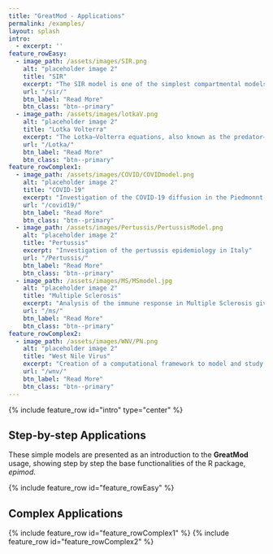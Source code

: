 ```yaml
---
title: "GreatMod - Applications"
permalink: /examples/
layout: splash
intro: 
  - excerpt: ''
feature_rowEasy:
  - image_path: /assets/images/SIR.png
    alt: "placeholder image 2"
    title: "SIR"
    excerpt: "The SIR model is one of the simplest compartmental models, and many models are derivatives of this basic form. The model consists of three compartments: S for the number of susceptible, I for the number of infectious, and R for the number of recovered or deceased."
    url: "/sir/"
    btn_label: "Read More"
    btn_class: "btn--primary"  
  - image_path: /assets/images/lotkaV.png
    alt: "placeholder image 2"
    title: "Lotka Volterra"
    excerpt: "The Lotka–Volterra equations, also known as the predator–prey equations, are a pair of first-order nonlinear differential equations, frequently used to describe the dynamics of biological systems in which two species interact, one as a predator and the other as prey. "
    url: "/Lotka/"
    btn_label: "Read More"
    btn_class: "btn--primary"  
feature_rowComplex1:
  - image_path: /assets/images/COVID/COVIDmodel.png
    alt: "placeholder image 2"
    title: "COVID-19"
    excerpt: "Investigation of the COVID-19 diffusion in the Piedmonnt region"
    url: "/covid19/"
    btn_label: "Read More"
    btn_class: "btn--primary"  
  - image_path: /assets/images/Pertussis/PertussisModel.png
    alt: "placeholder image 2"
    title: "Pertussis"
    excerpt: "Investigation of the pertussis epidemiology in Italy"
    url: "/Pertussis/"
    btn_label: "Read More"
    btn_class: "btn--primary"  
  - image_path: /assets/images/MS/MSmodel.jpg
    alt: "placeholder image 2"
    title: "Multiple Sclerosis"
    excerpt: "Analysis of the immune response in Multiple Sclerosis given specific treatments"
    url: "/ms/"
    btn_label: "Read More"
    btn_class: "btn--primary"  
feature_rowComplex2:
  - image_path: /assets/images/WNV/PN.png
    alt: "placeholder image 2"
    title: "West Nile Virus"
    excerpt: "Creation of a computational framework to model and study West Nile Virus"
    url: "/wnv/"
    btn_label: "Read More"
    btn_class: "btn--primary"  
---
```


{% include feature_row id="intro" type="center" %}


##   Step-by-step Applications
These simple models are presented as an introduction to the **GreatMod** usage, showing step by step the base functionalities of the R package, *epimod*.

{% include feature_row id="feature_rowEasy" %}

##  Complex Applications
{% include feature_row id="feature_rowComplex1" %}
{% include feature_row id="feature_rowComplex2" %}
